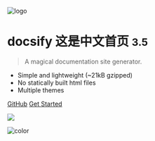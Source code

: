<!-- _coverpage.md -->

![logo](https://docsify.js.org/_media/icon.svg)

# docsify 这是中文首页 <small>3.5</small>

> A magical documentation site generator.

- Simple and lightweight (~21kB gzipped)
- No statically built html files
- Multiple themes

[GitHub](https://github.com/docsifyjs/docsify/)
[Get Started](#hugo-theme-diaspora)

<!-- background image -->

![](https://docsify.js.org/_media/icon.svg)

<!-- background color -->

![color](#f0f0f0)